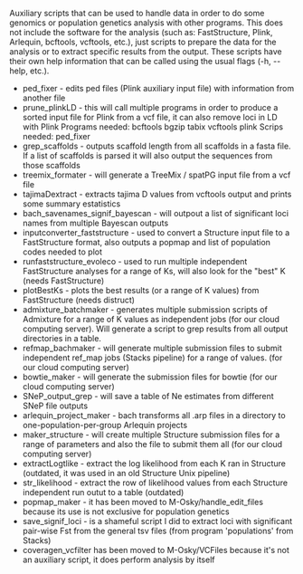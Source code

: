 Auxiliary scripts that can be used to handle data in order to do some genomics or population genetics analysis with other programs.
This does not include the software for the analysis (such as: FastStructure, Plink, Arlequin, bcftools, vcftools, etc.), just scripts to prepare the data for the analysis or to extract specific results from the output.
These scripts have their own help information that can be called using the usual flags (-h, --help, etc.).

- ped_fixer - edits ped files (Plink auxiliary input file) with information from another file 
- prune_plinkLD - this will call multiple programs in order to produce a sorted input file for Plink from a vcf file, it can also remove loci in LD with Plink
  Programs needed: bcftools bgzip tabix vcftools plink
  Scrips needed: ped_fixer
- grep_scaffolds - outputs scaffold length from all scaffolds in a fasta file. If a list of scaffolds is parsed it will also output the sequences from those scaffolds
- treemix_formater - will generate a TreeMix / spatPG input file from a vcf file
- tajimaDextract - extracts tajima D values from vcftools output and prints some summary estatistics
- bach_savenames_signif_bayescan - will outpout a list of significant loci names from multiple Bayescan outputs
- inputconverter_faststructure - used to convert a Structure input file to a FastStructure format, also outputs a popmap and list of population codes needed to plot
- runfaststructure_evoleco - used to run multiple independent FastStructure analyses for a range of Ks, will also look for the "best" K (needs FastStructure)
- plotBestKs - plots the best results (or a range of K values) from FastStructure (needs distruct)
- admixture_batchmaker - generates multiple submission scripts of Admixture for a range of K values as independent jobs (for our cloud computing server).
  Will generate a script to grep results from all output directories in a table.
- refmap_bachmaker - will generate multiple submission files to submit independent ref_map jobs (Stacks pipeline) for a range of values. (for our cloud computing server)
- bowtie_maker - will generate the submission files for bowtie (for our cloud computing server)
- SNeP_output_grep - will save a table of Ne estimates from different SNeP file outputs
- arlequin_project_maker - bach transforms all .arp files in a directory to one-population-per-group Arlequin projects
- maker_structure - will create multiple Structure submission files for a range of parameters and also the file to submit them all (for our cloud computing server)
- extractLogtlike - extract the log likelihood from each K ran in Structure (outdated, it was used in an old Structure Unix pipeline)
- str_likelihood - extract the row of likelihood values from each Structure independent run outut to a table (outdated)
- popmap_maker - it has been moved to M-Osky/handle_edit_files because its use is not exclusive for population genetics
- save_signif_loci - is a shameful script I did to extract loci with significant pair-wise Fst from the general tsv files (from program 'populations' from Stacks)
- coveragen_vcfilter has been moved to M-Osky/VCFiles because it's not an auxiliary script, it does perform analysis by itself


